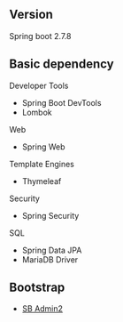 ## Version

Spring boot 2.7.8

## Basic dependency

Developer Tools

- Spring Boot DevTools
- Lombok

Web

- Spring Web

Template Engines

- Thymeleaf

Security

- Spring Security

SQL

- Spring Data JPA
- MariaDB Driver

## Bootstrap

- [SB Admin2](https://startbootstrap.com/themes)
